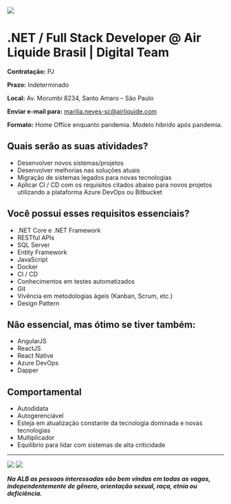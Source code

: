 ![](https://i.ibb.co/2Nx97fW/backend-stack.jpg)

# .NET / Full Stack Developer @ Air Liquide Brasil | Digital Team

**Contratação:** PJ

**Prazo:** Indeterminado

**Local:** Av. Morumbi 8234, Santo Amaro – São Paulo

**Enviar e-mail para:** marilia.neves-sc@airliquide.com

**Formato:** Home Office enquanto pandemia. Modelo híbrido após pandemia.

## Quais serão as suas atividades?

- Desenvolver novos sistemas/projetos
- Desenvolver melhorias nas soluções atuais
- Migração de sistemas legados para novas tecnologias
- Aplicar CI / CD com os requisitos citados abaixo para novos projetos utilizando a plataforma Azure DevOps ou Bitbucket

## Você possui esses requisitos essenciais?
- .NET Core e .NET Framework
- RESTful APIs
- SQL Server
- Entity Framework
- JavaScript
- Docker
- CI / CD
- Conhecimentos em testes automatizados
- Git
- Vivência em metodologias ágeis (Kanban, Scrum, etc.)
- Design Pattern

## Não essencial, mas ótimo se tiver também:
- AngularJS
- ReactJS
- React Native
- Azure DevOps
- Dapper

## Comportamental

- Autodidata
- Autogerenciável
- Esteja em atualização constante da tecnologia dominada e novas tecnologias
- Multiplicador
- Equilibrio para lidar com sistemas de alta criticidade

---

![](https://i.ibb.co/X4GV83K/Whats-App-Image-2020-09-29-at-10-01-09.jpg)
![](https://i.ibb.co/jyyTGxY/Whats-App-Image-2020-09-29-at-10-01-08.jpg)

_**Na ALB as pessoas interessadas são bem vindas em todas as vagas, independentemente de gênero, orientação sexual, raça, etnia ou deficiência.**_
